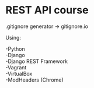 # REST API course

.gitignore generator -> gitignore.io

Using:

-Python  
-Django  
-Django REST Framework  
-Vagrant   
-VirtualBox  
-ModHeaders (Chrome)   